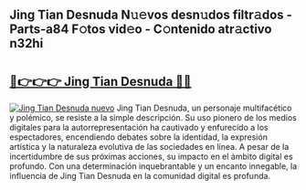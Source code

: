 ## Jing Tian Desnuda N𝚞𝚎vos desn𝚞dos filtr𝚊dos - Parts-a84 F𝚘tos vid𝚎o - C𝚘ntenido atr𝚊ctivo n32hi

# <h2><a href="http://mbc9dqs.tromn.icu/?c=Jing+Tian+Desnuda">🔗👉👉👉 Jing Tian Desnuda 🔗🔗</a></h2>

[![Jing Tian Desnuda nuevo](https://i.imgur.com/pEAQMta.gif)](http://mbc9dqs.tromn.icu/?c=Jing+Tian+Desnuda)
Jing Tian Desnuda, un personaje multifacético y polémico, se resiste a la simple descripción. Su uso pionero de los medios digitales para la autorrepresentación ha cautivado y enfurecido a los espectadores, encendiendo debates sobre la identidad, la expresión artística y la naturaleza evolutiva de las sociedades en línea. A pesar de la incertidumbre de sus próximas acciones, su impacto en el ámbito digital es profundo. Con una determinación inquebrantable y un encanto innegable, la influencia de Jing Tian Desnuda en la comunidad digital es profunda.
